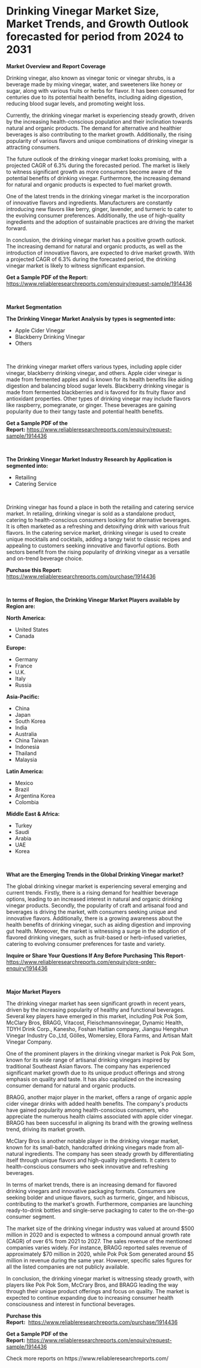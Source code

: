 <p><h1>Drinking Vinegar Market Size, Market Trends, and Growth Outlook forecasted for period from 2024 to 2031</h1></p><p><strong>Market Overview and Report Coverage</strong></p>
<p><p>Drinking vinegar, also known as vinegar tonic or vinegar shrubs, is a beverage made by mixing vinegar, water, and sweeteners like honey or sugar, along with various fruits or herbs for flavor. It has been consumed for centuries due to its potential health benefits, including aiding digestion, reducing blood sugar levels, and promoting weight loss.</p><p>Currently, the drinking vinegar market is experiencing steady growth, driven by the increasing health-conscious population and their inclination towards natural and organic products. The demand for alternative and healthier beverages is also contributing to the market growth. Additionally, the rising popularity of various flavors and unique combinations of drinking vinegar is attracting consumers.</p><p>The future outlook of the drinking vinegar market looks promising, with a projected CAGR of 6.3% during the forecasted period. The market is likely to witness significant growth as more consumers become aware of the potential benefits of drinking vinegar. Furthermore, the increasing demand for natural and organic products is expected to fuel market growth.</p><p>One of the latest trends in the drinking vinegar market is the incorporation of innovative flavors and ingredients. Manufacturers are constantly introducing new flavors like berry, ginger, lavender, and turmeric to cater to the evolving consumer preferences. Additionally, the use of high-quality ingredients and the adoption of sustainable practices are driving the market forward.</p><p>In conclusion, the drinking vinegar market has a positive growth outlook. The increasing demand for natural and organic products, as well as the introduction of innovative flavors, are expected to drive market growth. With a projected CAGR of 6.3% during the forecasted period, the drinking vinegar market is likely to witness significant expansion.</p></p>
<p><strong>Get a Sample PDF of the Report:</strong> <a href="https://www.reliableresearchreports.com/enquiry/request-sample/1914436">https://www.reliableresearchreports.com/enquiry/request-sample/1914436</a></p>
<p>&nbsp;</p>
<p><strong>Market Segmentation</strong></p>
<p><strong>The Drinking Vinegar Market Analysis by types is segmented into:</strong></p>
<p><ul><li>Apple Cider Vinegar</li><li>Blackberry Drinking Vinegar</li><li>Others</li></ul></p>
<p>&nbsp;</p>
<p><p>The drinking vinegar market offers various types, including apple cider vinegar, blackberry drinking vinegar, and others. Apple cider vinegar is made from fermented apples and is known for its health benefits like aiding digestion and balancing blood sugar levels. Blackberry drinking vinegar is made from fermented blackberries and is favored for its fruity flavor and antioxidant properties. Other types of drinking vinegar may include flavors like raspberry, pomegranate, or ginger. These beverages are gaining popularity due to their tangy taste and potential health benefits.</p></p>
<p><strong>Get a Sample PDF of the Report:</strong>&nbsp;<a href="https://www.reliableresearchreports.com/enquiry/request-sample/1914436">https://www.reliableresearchreports.com/enquiry/request-sample/1914436</a></p>
<p>&nbsp;</p>
<p><strong>The Drinking Vinegar Market Industry Research by Application is segmented into:</strong></p>
<p><ul><li>Retailing</li><li>Catering Service</li></ul></p>
<p>&nbsp;</p>
<p><p>Drinking vinegar has found a place in both the retailing and catering service market. In retailing, drinking vinegar is sold as a standalone product, catering to health-conscious consumers looking for alternative beverages. It is often marketed as a refreshing and detoxifying drink with various fruit flavors. In the catering service market, drinking vinegar is used to create unique mocktails and cocktails, adding a tangy twist to classic recipes and appealing to customers seeking innovative and flavorful options. Both sectors benefit from the rising popularity of drinking vinegar as a versatile and on-trend beverage choice.</p></p>
<p><strong>Purchase this Report:</strong>&nbsp; <a href="https://www.reliableresearchreports.com/purchase/1914436">https://www.reliableresearchreports.com/purchase/1914436</a></p>
<p>&nbsp;</p>
<p><strong>In terms of Region, the Drinking Vinegar Market Players available by Region are:</strong></p>
<p>
    <p> <strong> North America: </strong>
        <ul>
            <li>United States</li>
            <li>Canada</li>
        </ul>
        </p> 
    <p> <strong> Europe: </strong>
        <ul>
            <li>Germany</li>
            <li>France</li>
            <li>U.K.</li>
            <li>Italy</li>
            <li>Russia</li>
        </ul>
        </p> 
    <p> <strong> Asia-Pacific: </strong>
        <ul>
            <li>China</li>
            <li>Japan</li>
            <li>South Korea</li>
            <li>India</li>
            <li>Australia</li>
            <li>China Taiwan</li>
            <li>Indonesia</li>
            <li>Thailand</li>
            <li>Malaysia</li>
        </ul>
        </p> 
    <p> <strong> Latin America: </strong>
        <ul>
            <li>Mexico</li>
            <li>Brazil</li>
            <li>Argentina Korea</li>
            <li>Colombia</li>
        </ul>
        </p> 
    <p> <strong> Middle East & Africa: </strong>
        <ul>
            <li>Turkey</li>
            <li>Saudi</li>
            <li>Arabia</li>
            <li>UAE</li>
            <li>Korea</li>
        </ul>
    </p>
    </p>
<p>&nbsp;</p>
<p><strong>What are the Emerging Trends in the Global Drinking Vinegar market?</strong></p>
<p><p>The global drinking vinegar market is experiencing several emerging and current trends. Firstly, there is a rising demand for healthier beverage options, leading to an increased interest in natural and organic drinking vinegar products. Secondly, the popularity of craft and artisanal food and beverages is driving the market, with consumers seeking unique and innovative flavors. Additionally, there is a growing awareness about the health benefits of drinking vinegar, such as aiding digestion and improving gut health. Moreover, the market is witnessing a surge in the adoption of flavored drinking vinegars, such as fruit-based or herb-infused varieties, catering to evolving consumer preferences for taste and variety.</p></p>
<p><strong>Inquire or Share Your Questions If Any Before Purchasing This Report</strong>- <a href="https://www.reliableresearchreports.com/enquiry/pre-order-enquiry/1914436">https://www.reliableresearchreports.com/enquiry/pre-order-enquiry/1914436</a></p>
<p>&nbsp;</p>
<p><strong>Major Market Players</strong></p>
<p><p>The drinking vinegar market has seen significant growth in recent years, driven by the increasing popularity of healthy and functional beverages. Several key players have emerged in this market, including Pok Pok Som, McClary Bros, BRAGG, Vitacost, Fleischmannsvinegar, Dynamic Health, TDYH Drink Corp., Kanesho, Foshan Haitian company, Jiangsu Hengshun Vinegar Industry Co.,Ltd, Gölles, Womersley, Ellora Farms, and Artisan Malt Vinegar Company. </p><p>One of the prominent players in the drinking vinegar market is Pok Pok Som, known for its wide range of artisanal drinking vinegars inspired by traditional Southeast Asian flavors. The company has experienced significant market growth due to its unique product offerings and strong emphasis on quality and taste. It has also capitalized on the increasing consumer demand for natural and organic products. </p><p>BRAGG, another major player in the market, offers a range of organic apple cider vinegar drinks with added health benefits. The company's products have gained popularity among health-conscious consumers, who appreciate the numerous health claims associated with apple cider vinegar. BRAGG has been successful in aligning its brand with the growing wellness trend, driving its market growth. </p><p>McClary Bros is another notable player in the drinking vinegar market, known for its small-batch, handcrafted drinking vinegars made from all-natural ingredients. The company has seen steady growth by differentiating itself through unique flavors and high-quality ingredients. It caters to health-conscious consumers who seek innovative and refreshing beverages.</p><p>In terms of market trends, there is an increasing demand for flavored drinking vinegars and innovative packaging formats. Consumers are seeking bolder and unique flavors, such as turmeric, ginger, and hibiscus, contributing to the market's growth. Furthermore, companies are launching ready-to-drink bottles and single-serve packaging to cater to the on-the-go consumer segment.</p><p>The market size of the drinking vinegar industry was valued at around $500 million in 2020 and is expected to witness a compound annual growth rate (CAGR) of over 6% from 2021 to 2027. The sales revenue of the mentioned companies varies widely. For instance, BRAGG reported sales revenue of approximately $70 million in 2020, while Pok Pok Som generated around $5 million in revenue during the same year. However, specific sales figures for all the listed companies are not publicly available.</p><p>In conclusion, the drinking vinegar market is witnessing steady growth, with players like Pok Pok Som, McCrary Bros, and BRAGG leading the way through their unique product offerings and focus on quality. The market is expected to continue expanding due to increasing consumer health consciousness and interest in functional beverages.</p></p>
<p><strong>Purchase this Report:</strong>&nbsp;&nbsp;<a href="https://www.reliableresearchreports.com/purchase/1914436">https://www.reliableresearchreports.com/purchase/1914436</a></p>
<p></p>
<p><strong>Get a Sample PDF of the Report:</strong>&nbsp;<a href="https://www.reliableresearchreports.com/enquiry/request-sample/1914436">https://www.reliableresearchreports.com/enquiry/request-sample/1914436</a></p>
<p>Check more reports on https://www.reliableresearchreports.com/</p>